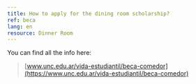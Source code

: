 ```yaml
---
title: How to apply for the dining room scholarship?
ref: beca
lang: en
resource: Dinner Room
---
```


You can find all the info here:

> [www.unc.edu.ar/vida-estudiantil/beca-comedor](https://www.unc.edu.ar/vida-estudiantil/beca-comedor)

